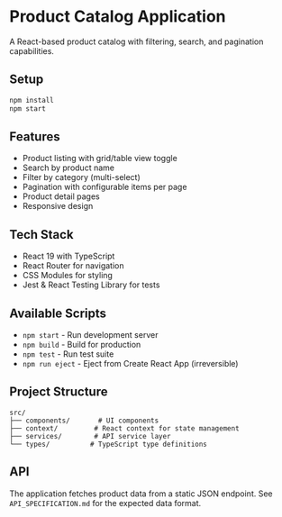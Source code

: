 # Product Catalog Application

A React-based product catalog with filtering, search, and pagination capabilities.

## Setup

```bash
npm install
npm start
```

## Features

- Product listing with grid/table view toggle
- Search by product name
- Filter by category (multi-select)
- Pagination with configurable items per page
- Product detail pages
- Responsive design

## Tech Stack

- React 19 with TypeScript
- React Router for navigation
- CSS Modules for styling
- Jest & React Testing Library for tests

## Available Scripts

- `npm start` - Run development server
- `npm build` - Build for production
- `npm test` - Run test suite
- `npm run eject` - Eject from Create React App (irreversible)

## Project Structure

```
src/
├── components/       # UI components
├── context/         # React context for state management
├── services/        # API service layer
└── types/          # TypeScript type definitions
```

## API

The application fetches product data from a static JSON endpoint. See `API_SPECIFICATION.md` for the expected data format.